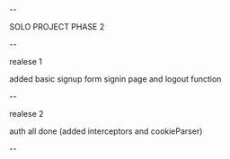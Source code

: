 --

SOLO PROJECT PHASE 2

--

realese 1

added basic signup form signin page and logout function

--

realese 2 

auth all done (added interceptors and cookieParser)

--

